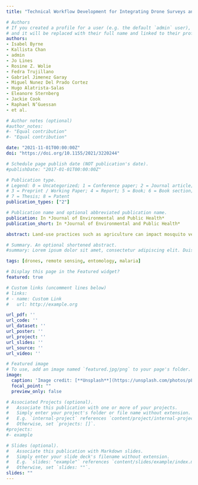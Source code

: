 ```yaml
---
title: "Technical Workflow Development for Integrating Drone Surveys and Entomological Sampling to Characterise Aquatic Larval Habitats of Anopheles funestus in Agricultural Landscapes in Coˆte d’Ivoire"

# Authors
# If you created a profile for a user (e.g. the default `admin` user), write the username (folder name) here
# and it will be replaced with their full name and linked to their profile.
authors:
- Isabel Byrne
- Kallista Chan
- admin
- Jo Lines
- Rosine Z. Wolie
- Fedra Trujillano
- Gabriel Jimenez Garay
- Miguel Nunez Del Prado Cortez
- Hugo Alatrista-Salas
- Eleanore Sternberg
- Jackie Cook
- Raphael N’Guessan
- et al.

# Author notes (optional)
#author_notes:
#- "Equal contribution"
#- "Equal contribution"

date: "2021-11-01T00:00:00Z"
doi: "https://doi.org/10.1155/2021/3220244"

# Schedule page publish date (NOT publication's date).
#publishDate: "2017-01-01T00:00:00Z"

# Publication type.
# Legend: 0 = Uncategorized; 1 = Conference paper; 2 = Journal article;
# 3 = Preprint / Working Paper; 4 = Report; 5 = Book; 6 = Book section;
# 7 = Thesis; 8 = Patent
publication_types: ["2"]

# Publication name and optional abbreviated publication name.
publication: In *Journal of Environmental and Public Health*
publication_short: In *Journal of Environmental and Public Health*

abstract: Land-use practices such as agriculture can impact mosquito vector breeding ecology, resulting in changes in disease transmission. The typical breeding habitats of Africa’s second most important malaria vector Anopheles funestus are large, semipermanent water bodies, which make them potential candidates for targeted larval source management. This is a technical workflow for the integration of drone surveys and mosquito larval sampling, designed for a case study aiming to characterise An. funestus breeding sites near two villages in an agricultural setting in Côte d’Ivoire. Using satellite remote sensing data, we developed an environmentally and spatially representative sampling frame and conducted paired mosquito larvae and drone mapping surveys from June to August 2021. To categorise the drone imagery, we also developed a land cover classification scheme with classes relative to An. funestus breeding ecology. We sampled 189 potential breeding habitats, of which 119 (63%) were positive for the Anopheles genus and nine (4.8%) were positive for An. funestus. We mapped 30.42 km2 of the region of interest including all water bodies which were sampled for larvae. These data can be used to inform targeted vector control efforts, although its generalisability over a large region is limited by the fine-scale nature of this study area. This paper develops protocols for integrating drone surveys and statistically rigorous entomological sampling, which can be adjusted to collect data on vector breeding habitats in other ecological contexts. Further research using data collected in this study can enable the development of deep-learning algorithms for identifying An. funestus breeding habitats across rural agricultural landscapes in Côte d’Ivoire and the analysis of risk factors for these sites.

# Summary. An optional shortened abstract.
#summary: Lorem ipsum dolor sit amet, consectetur adipiscing elit. Duis posuere tellus ac convallis placerat. Proin tincidunt magna sed ex sollicitudin condimentum.

tags: [drones, remote sensing, entomology, malaria]

# Display this page in the Featured widget?
featured: true

# Custom links (uncomment lines below)
# links:
# - name: Custom Link
#   url: http://example.org

url_pdf: ''
url_code: ''
url_dataset: ''
url_poster: ''
url_project: ''
url_slides: ''
url_source: ''
url_video: ''

# Featured image
# To use, add an image named `featured.jpg/png` to your page's folder.
image:
  caption: 'Image credit: [**Unsplash**](https://unsplash.com/photos/pLCdAaMFLTE)'
  focal_point: ""
  preview_only: false

# Associated Projects (optional).
#   Associate this publication with one or more of your projects.
#   Simply enter your project's folder or file name without extension.
#   E.g. `internal-project` references `content/project/internal-project/index.md`.
#   Otherwise, set `projects: []`.
#projects:
#- example

# Slides (optional).
#   Associate this publication with Markdown slides.
#   Simply enter your slide deck's filename without extension.
#   E.g. `slides: "example"` references `content/slides/example/index.md`.
#   Otherwise, set `slides: ""`.
slides: ""
---
```

